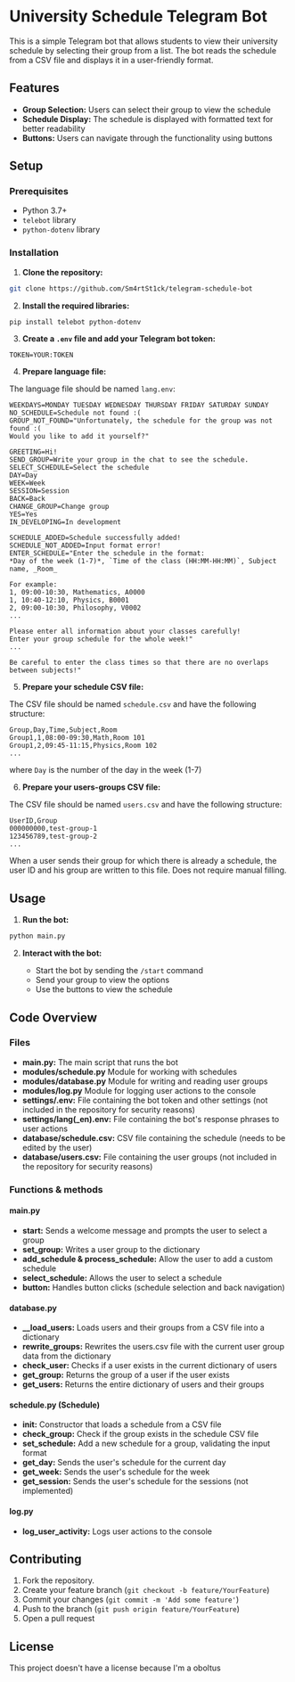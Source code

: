 # University Schedule Telegram Bot

This is a simple Telegram bot that allows students to view their university schedule by selecting their group from a list. The bot reads the schedule from a CSV file and displays it in a user-friendly format.

## Features

- **Group Selection:** Users can select their group to view the schedule
- **Schedule Display:** The schedule is displayed with formatted text for better readability
- **Buttons:** Users can navigate through the functionality using buttons

## Setup

### Prerequisites

- Python 3.7+
- `telebot` library
- `python-dotenv` library

### Installation

1. **Clone the repository:**
```sh
git clone https://github.com/Sm4rtSt1ck/telegram-schedule-bot
```

2. **Install the required libraries:**

```sh
pip install telebot python-dotenv
```

3. **Create a `.env` file and add your Telegram bot token:**

```plaintext
TOKEN=YOUR:TOKEN
```

4. **Prepare language file:**

The language file should be named `lang.env`:

```plaintext
WEEKDAYS=MONDAY TUESDAY WEDNESDAY THURSDAY FRIDAY SATURDAY SUNDAY
NO_SCHEDULE=Schedule not found :(
GROUP_NOT_FOUND="Unfortunately, the schedule for the group was not found :(
Would you like to add it yourself?"

GREETING=Hi!
SEND_GROUP=Write your group in the chat to see the schedule.
SELECT_SCHEDULE=Select the schedule
DAY=Day
WEEK=Week
SESSION=Session
BACK=Back
CHANGE_GROUP=Change group
YES=Yes
IN_DEVELOPING=In development

SCHEDULE_ADDED=Schedule successfully added!
SCHEDULE_NOT_ADDED=Input format error!
ENTER_SCHEDULE="Enter the schedule in the format:
*Day of the week (1-7)*, `Time of the class (HH:MM-HH:MM)`, Subject name, _Room_

For example:
1, 09:00-10:30, Mathematics, A0000
1, 10:40-12:10, Physics, B0001
2, 09:00-10:30, Philosophy, V0002
...

Please enter all information about your classes carefully!
Enter your group schedule for the whole week!"
...

Be careful to enter the class times so that there are no overlaps between subjects!"
```

5. **Prepare your schedule CSV file:**

The CSV file should be named `schedule.csv` and have the following structure:

```csv
Group,Day,Time,Subject,Room
Group1,1,08:00-09:30,Math,Room 101
Group1,2,09:45-11:15,Physics,Room 102
...
```
where `Day` is the number of the day in the week (1-7)

6. **Prepare your users-groups CSV file:**

The CSV file should be named `users.csv` and have the following structure:

```csv
UserID,Group
000000000,test-group-1
123456789,test-group-2
...
```

When a user sends their group for which there is already a schedule, the user ID and his group are written to this file. Does not require manual filling.

## Usage

1. **Run the bot:**

```sh
python main.py
```

2. **Interact with the bot:**

    - Start the bot by sending the `/start` command
    - Send your group to view the options
    - Use the buttons to view the schedule

## Code Overview

### Files

- **main.py:** The main script that runs the bot
- **modules/schedule.py** Module for working with schedules
- **modules/database.py** Module for writing and reading user groups
- **modules/log.py** Module for logging user actions to the console
- **settings/.env:** File containing the bot token and other settings (not included in the repository for security reasons)
- **settings/lang(_en).env:** File containing the bot's response phrases to user actions
- **database/schedule.csv:** CSV file containing the schedule (needs to be edited by the user)
- **database/users.csv:** File containing the user groups (not included in the repository for security reasons)

### Functions & methods

#### main.py

- **start:** Sends a welcome message and prompts the user to select a group
- **set_group:** Writes a user group to the dictionary
- **add_schedule & process_schedule:** Allow the user to add a custom schedule
- **select_schedule:** Allows the user to select a schedule
- **button:** Handles button clicks (schedule selection and back navigation)

#### database.py

- **__load_users:** Loads users and their groups from a CSV file into a dictionary
- **rewrite_groups:** Rewrites the users.csv file with the current user group data from the dictionary
- **check_user:** Checks if a user exists in the current dictionary of users
- **get_group:** Returns the group of a user if the user exists
- **get_users:** Returns the entire dictionary of users and their groups

#### schedule.py (Schedule)

- **__init__:** Constructor that loads a schedule from a CSV file
- **check_group:** Check if the group exists in the schedule CSV file
- **set_schedule:** Add a new schedule for a group, validating the input format
- **get_day:** Sends the user's schedule for the current day
- **get_week:** Sends the user's schedule for the week
- **get_session:** Sends the user's schedule for the sessions (not implemented)

#### log.py

- **log_user_activity:** Logs user actions to the console

## Contributing

1. Fork the repository.
2. Create your feature branch (`git checkout -b feature/YourFeature`)
3. Commit your changes (`git commit -m 'Add some feature'`)
4. Push to the branch (`git push origin feature/YourFeature`)
5. Open a pull request

## License

This project doesn't have a license because I'm a oboltus
